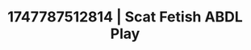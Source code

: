 ---
categories:
- Femdom wrestling
- Subtle kink
- Simple sex
- Body positivity
- Pegging play
image: /assets/images/1747787512814.jpg
layout: post
seo:
  description: Featured content with artistic ABDL Play, Scat Fetish. HD images available.
  keywords: ABDL Play, Scat Fetish
  og_image: /assets/images/1747787512814.jpg
  schema_type: VisualArtwork
tags:
- '#1747787512814'
- ABDL Play
- Scat Fetish
title: 1747787512814 | Scat Fetish ABDL Play
---